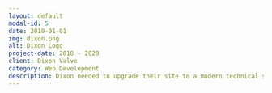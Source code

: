 ```yaml
---
layout: default
modal-id: 5
date: 2019-01-01
img: dixon.png
alt: Dixon Logo
project-date: 2018 - 2020
client: Dixon Valve
category: Web Development
description: Dixon needed to upgrade their site to a modern technical stack to accommodate deprecated services and to take advantage of modern cloud capabilities. A cross-functional team fully redesigned and migrated <a href="https://dixonvalve.com/en/home/">Dixon to a new Drupal 8 site</a>, complete with a new architecture and revamped tools for professionals to use when shopping the Dixon Valve catalogue.
---
```

